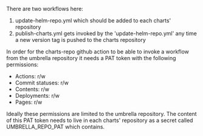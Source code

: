 There are two workflows here:
1. update-helm-repo.yml which should be added to each charts' repository
2. publish-charts.yml gets invoked by the 'update-helm-repo.yml' any time a new version tag is pushed to the charts repository

In order for the charts-repo github action to be able to invoke a workflow from
the umbrella repository it needs a PAT token with the following permissions:
- Actions: r/w
- Commit statuses: r/w
- Contents: r/w
- Deployments: r/w
- Pages: r/w

Ideally these permissions are limited to the umbrella repository.
The content of this PAT token needs to live in each charts' repository
as a secret called UMBRELLA_REPO_PAT which contains.
